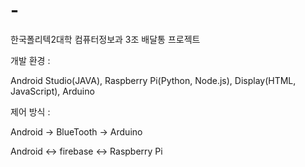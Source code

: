 # -
한국폴리텍2대학 컴퓨터정보과 3조 배달통 프로젝트

개발 환경 :

Android Studio(JAVA),
Raspberry Pi(Python, Node.js), Display(HTML, JavaScript),
Arduino


제어 방식 :

Android -> BlueTooth -> Arduino

Android <-> firebase <-> Raspberry Pi
